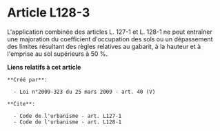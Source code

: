 # Article L128-3

L'application combinée des articles L. 127-1 et L. 128-1 ne peut entraîner une majoration du coefficient d'occupation des
sols ou un dépassement des limites résultant des règles relatives au gabarit, à la hauteur et à l'emprise au sol supérieurs à
50 %.

**Liens relatifs à cet article**

	**Créé par**:

	  - Loi n°2009-323 du 25 mars 2009 - art. 40 (V)

	**Cite**:

	  - Code de l'urbanisme - art. L127-1
	  - Code de l'urbanisme - art. L128-1
